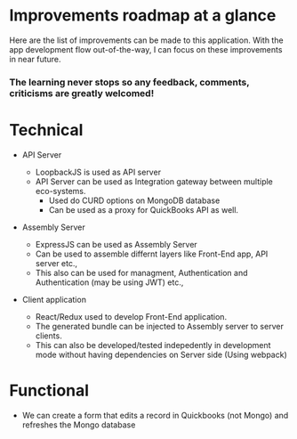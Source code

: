 # Improvements roadmap at a glance 

Here are the list of improvements can be made to this application.  With the app development flow out-of-the-way,
I can focus on these improvements in near future.

### The learning never stops so any feedback, comments, criticisms are greatly welcomed! ###

Technical
=========================

 * API Server 
    * LoopbackJS is used as API server
    * API Server can be used as Integration gateway between multiple eco-systems. 
      * Used do CURD options on MongoDB database
      * Can be used as a proxy for QuickBooks API as well.

 * Assembly Server 
    * ExpressJS can be used as Assembly Server
    * Can be used to assemble differnt layers like Front-End app, API server etc., 
    * This also can be used for managment, Authentication and Authentication (may be using JWT) etc.,

 * Client application 
    * React/Redux used to develop Front-End application. 
    * The generated bundle can be injected to Assembly server to server clients.
    * This can also be developed/tested indepedently in development mode without having dependencies on Server side (Using webpack)

 Functional
=========================

 * We can create a form that edits a record in Quickbooks (not Mongo) and refreshes the Mongo database
